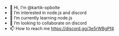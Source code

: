 - 👋 Hi, I’m @kartik-opbolte
- 👀 I’m interested in node.js and discord
- 🌱 I’m currently learning node.js
- 💞️ I’m looking to collaborate on discord
- 📫 How to reach me https://discord.gg/3e5rWBgPf4

<!---
kartik-opbolte/kartik-opbolte is a ✨ special ✨ repository because its `README.md` (this file) appears on your GitHub profile.
You can click the Preview link to take a look at your changes.
--->
